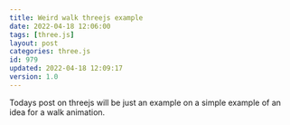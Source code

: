 ```yaml
---
title: Weird walk threejs example
date: 2022-04-18 12:06:00
tags: [three.js]
layout: post
categories: three.js
id: 979
updated: 2022-04-18 12:09:17
version: 1.0
---
```


Todays post on threejs will be just an example on a simple example of an idea for a walk animation.

<!-- more -->
